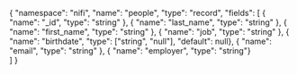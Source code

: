{
        "namespace": "nifi",
        "name": "people",
        "type": "record",
        "fields": [
            { "name": "_id", "type": "string" },
            { "name": "last_name", "type": "string" },
            { "name": "first_name", "type": "string" },
            { "name": "job", "type": "string" },
            { "name": "birthdate", "type": ["string", "null"], "default": null},
            { "name": "email", "type": "string" },
            { "name": "employer", "type": "string"}  
        ]
    }
